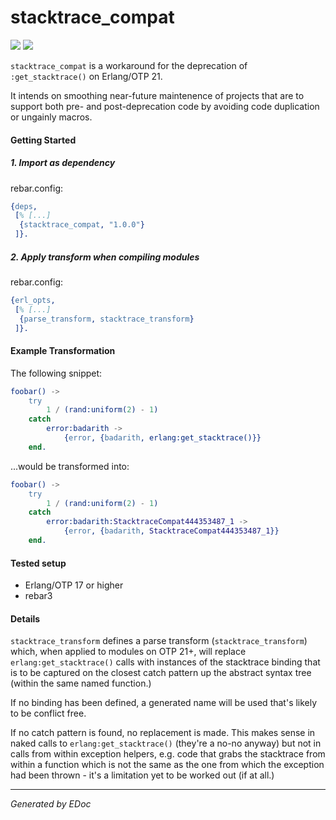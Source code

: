 # stacktrace\_compat

[![](https://img.shields.io/hexpm/v/stacktrace_compat.svg?style=flat)](https://hex.pm/packages/stacktrace_compat)
[![](https://travis-ci.org/g-andrade/stacktrace_compat.png?branch=master)](https://travis-ci.org/g-andrade/stacktrace_compat)

`stacktrace_compat` is a workaround for the deprecation of
`:get_stacktrace()` on Erlang/OTP 21.

It intends on smoothing near-future maintenence of projects that are to
support both pre- and post-deprecation code by avoiding code duplication
or ungainly macros.

#### Getting Started

##### 1\. Import as dependency

rebar.config:

``` erlang
{deps,
 [% [...]
  {stacktrace_compat, "1.0.0"}
 ]}.
```

##### 2\. Apply transform when compiling modules

rebar.config:

``` erlang
{erl_opts,
 [% [...]
  {parse_transform, stacktrace_transform}
 ]}.
```

#### Example Transformation

The following snippet:

``` erlang
foobar() ->
    try
        1 / (rand:uniform(2) - 1)
    catch
        error:badarith ->
            {error, {badarith, erlang:get_stacktrace()}}
    end.
```

...would be transformed into:

``` erlang
foobar() ->
    try
        1 / (rand:uniform(2) - 1)
    catch
        error:badarith:StacktraceCompat444353487_1 ->
            {error, {badarith, StacktraceCompat444353487_1}}
    end.
```

#### Tested setup

  - Erlang/OTP 17 or higher
  - rebar3

#### Details

`stacktrace_transform` defines a parse transform
(`stacktrace_transform`) which, when applied to modules on OTP 21+, will
replace `erlang:get_stacktrace()` calls with instances of the stacktrace
binding that is to be captured on the closest catch pattern up the
abstract syntax tree (within the same named function.)

If no binding has been defined, a generated name will be used that's
likely to be conflict free.

If no catch pattern is found, no replacement is made. This makes sense
in naked calls to `erlang:get_stacktrace()` (they're a no-no anyway) but
not in calls from within exception helpers, e.g. code that grabs the
stacktrace from within a function which is not the same as the one from
which the exception had been thrown - it's a limitation yet to be worked
out (if at
all.)

-----

*Generated by EDoc*
